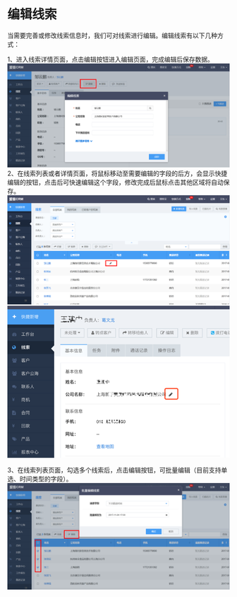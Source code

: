 # 编辑线索

当需要完善或修改线索信息时，我们可对线索进行编辑。编辑线索有以下几种方式：

1、进入线索详情页面，点击编辑按钮进入编辑页面，完成编辑后保存数据。![](/assets/线索编辑1.png)2、在线索列表或者详情页面，将鼠标移动至需要编辑的字段的后方，会显示快捷编辑的按钮，点击后可快速编辑这个字段，修改完成后鼠标点击其他区域将自动保存。![](/assets/线索快捷编辑.png)![](/assets/编辑线索04.png)

3、在线索列表页面，勾选多个线索后，点击编辑按钮，可批量编辑（目前支持单选、时间类型的字段）。![](/assets/批量编辑.png)

